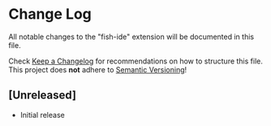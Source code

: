 # Change Log
All notable changes to the "fish-ide" extension will be documented in this file.

Check [Keep a Changelog](http://keepachangelog.com/) for recommendations on how
to structure this file.  This project does **not** adhere to [Semantic
Versioning](http://semver.org/)!

## [Unreleased]
- Initial release
